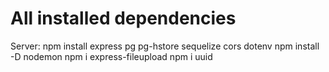 # All installed dependencies

Server:
npm install express pg pg-hstore sequelize cors dotenv
npm install -D nodemon
npm i express-fileupload
npm i uuid